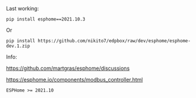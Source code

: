 Last working:

```pip install esphome==2021.10.3```

Or

```pip install https://github.com/nikito7/edpbox/raw/dev/esphome/esphome-dev.1.zip```

Info:

https://github.com/martgras/esphome/discussions

https://esphome.io/components/modbus_controller.html

```
ESPHome >= 2021.10
```
